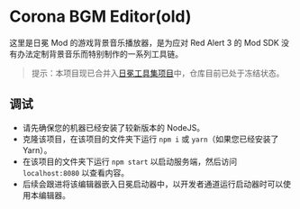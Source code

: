 # Corona BGM Editor(old)

这里是日冕 Mod 的游戏背景音乐播放器，是为应对 Red Alert 3 的 Mod SDK 没有办法定制背景音乐而特别制作的一系列工具链。

> 提示：本项目现已合并入[日冕工具集项目](https://github.com/RA3CoronaDevelopers/CoronaDevelopmentTools)中，仓库目前已处于冻结状态。

## 调试

- 请先确保您的机器已经安装了较新版本的 NodeJS。
- 克隆该项目，在该项目的文件夹下运行 ```npm i``` 或 ```yarn```（如果您已经安装了 Yarn）。
- 在该项目的文件夹下运行 ```npm start``` 以启动服务端，然后访问 ```localhost:8080``` 以查看内容。
- 后续会跟进将该编辑器嵌入日冕启动器中，以开发者通道运行启动器时可以使用本编辑器。

